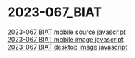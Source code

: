 # 2023-067_BIAT

<a href="2023-067_biat-touch.js">2023-067 BIAT mobile source javascript</a>
<br><a href="2023-067_biat-image-touch.js">2023-067 BIAT mobile image javascript</a>
<br><a href="2023-067_biat-image.js">2023-067 BIAT desktop image javascript</a>
